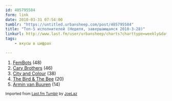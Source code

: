 ```yaml
---
id: 485795584
form: link
date: 2010-03-31 07:54:00
tumblr: "https://untitled.urbansheep.com/post/485795584"
title: "Топ-5 исполнителей (Неделя, завершающаяся 2010-3-28)"
linkurl: http://www.last.fm/user/urbansheep/charts?charttype=weekly&date_to=1269777600
tags:
    - вкусы в цифрах

---
```

<ol><li>
<a rel="nofollow" target="_blank" href="http://www.last.fm/music/FemBots">FemBots</a> (48)</li>
<li>
<a rel="nofollow" target="_blank" href="http://www.last.fm/music/Cary+Brothers">Cary Brothers</a> (46)</li>
<li>
<a rel="nofollow" target="_blank" href="http://www.last.fm/music/City+and+Colour">City and Colour</a> (38)</li>
<li>
<a rel="nofollow" target="_blank" href="http://www.last.fm/music/+noredirect/The%2BBird%2B%2526%2BThe%2BBee">The Bird &amp; The Bee</a> (20)</li>
<li>
<a rel="nofollow" target="_blank" href="http://www.last.fm/music/Armin+van+Buuren">Armin van Buuren</a> (14)</li>
</ol><p><small>Imported from <a rel="nofollow" target="_blank" href="http://joelaz.com/post/23488847/last-fm-tumblr-weekly-top-artists">Last.fm Tumblr</a> by <a rel="nofollow" target="_blank" href="http://joelaz.com">JoeLaz</a></small></p>
